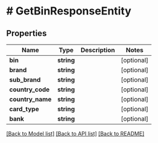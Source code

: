 # # GetBinResponseEntity

## Properties

Name | Type | Description | Notes
------------ | ------------- | ------------- | -------------
**bin** | **string** |  | [optional]
**brand** | **string** |  | [optional]
**sub_brand** | **string** |  | [optional]
**country_code** | **string** |  | [optional]
**country_name** | **string** |  | [optional]
**card_type** | **string** |  | [optional]
**bank** | **string** |  | [optional]

[[Back to Model list]](../../README.md#models) [[Back to API list]](../../README.md#endpoints) [[Back to README]](../../README.md)
